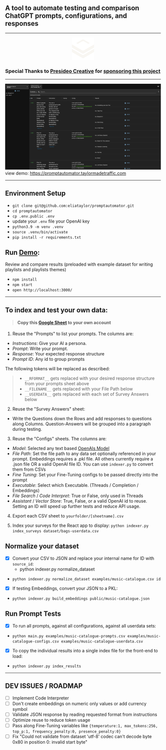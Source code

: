 ## A tool to automate testing and comparison ChatGPT prompts, configurations, and responses  

---- 
<figure style="text-align: center;">
  <img src="public/presideo.svg" alt="Presideo Logo">
</figure>

### Special Thanks to [Presideo Creative](https://presidiodev.com/) for [sponsoring this project](https://github.com/sponsors/eliataylor)

---

![interface.png](public%2Finterface.png)
view demo: https://promptautomator.taylormadetraffic.com

-----

## Environment Setup 
- `git clone git@github.com:eliataylor/promptautomator.git`
- `cd promptautomator`
- `cp .env.public .env`
- update your `.env` file your OpenAI key
- `python3.9 -m venv .venv`
- `source .venv/bin/activate`
- `pip install -r requirements.txt`


## Run [Demo](https://promptautomator.taylormadetraffic.com):
Review and compare results (preloaded with example dataset for writing playlists and playlists themes)
- `npm install`
- `npm start`
- `open http://localhost:3000/`

---
## To index and test your own data:

> #### Copy this [Google Sheet](https://docs.google.com/spreadsheets/d/1NZ9vNCUsZmTvA6byWalU6CAJfF8NIi5e4e9Z6tlw1mI/edit?usp=sharing) to your own account

1. Reuse the "Prompts" to list your prompts. The columns are: 
- _Instructions_: Give your AI a persona. 
- _Prompt_: Write your prompt. 
- _Response_: Your expected response structure
- _Prompt ID_: Any id to group prompts 

The following tokens will be replaced as described:
> - `__RFORMAT__` gets replaced with your desired response structure from your prompts sheet above
> - `__FILENAME__` gets replaced with your File Path below  
> - `__USERDATA__` gets replaced with each set of Survey Answers below 

2. Reuse the "Survey Answers" sheet:
- Write the Questions down the Rows and add responses to questions along Columns. Question-Answers will be grouped into a paragraph during testing. 

3. Reuse the "Configs" sheets. The columns are:
- _Model_: Selected any text based [OpenAIs Model](https://platform.openai.com/docs/models)
- _File Path_: Set the file path to any data set optionally referenced in your prompt. Embeddings requires a .pkl file. All others currently require a .json file OR a valid OpenAI file ID. You can use `indexer.py`  to convert them from CSVs
- _Fine Tuning_: Set your Fine-Tuning configs to be passed directly into the prompt
- _Executable_: Select which Executable. (Threads / Completion / Embeddings)
- _File Search_ / _Code Interpret_: True or False, only used in Threads
- _Assistant_ / _Vector Store_: True, False, or a valid OpenAI id to reuse. Setting an ID will speed up further tests and reduce API usage. 

4. Export each CSV sheet to `yourfolder/[sheetname].csv` 

5. Index your surveys for the React app to display: `python indexer.py index_surveys dataset/bags-userdata.csv`


## Normalize your dataset
- [x] Convert your CSV to JSON and replace your internal name for ID with `source_id`: 
  - python indexer.py normalize_dataset <path to your dataset file> <property name for your internal ID>
- `python indexer.py normalize_dataset examples/music-catalogue.csv id`


- [x] If testing Embeddings, convert your JSON to a PKL:  
- `python indexer.py build_embeddings public/music-catalogue.json`

## Run Prompt Tests 
- [x] To run all prompts, against all configurations, against all userdata sets: 
- `python main.py examples/music-catalogue-prompts.csv examples/music-catalogue-configs.csv examples/music-catalogue-userdata.csv`
- [x] To copy the individual results into a single index file for the front-end to load: 
- `python indexer.py index_results`

--------

## DEV ISSUES / ROADMAP
- [ ] Implement Code Interpreter
- [ ] Don't create embeddings on numeric only values or add currency symbol
- [ ] Validate JSON response by reading requested format from instructions
- [ ] Optimize reuse to reduce token usage
- [ ] Pass along Fine-Tuning variables like `{temperature:1, max_tokens:256, top_p:1, frequency_penalty:0, presence_penalty:0}`
- [ ] Fix "Could not validate from dataset 'utf-8' codec can't decode byte 0x80 in position 0: invalid start byte"